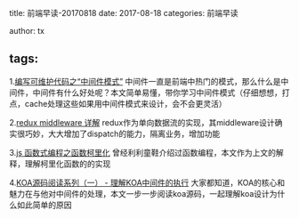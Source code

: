 title: 前端早读-20170818
date: 2017-08-18
categories: 前端早读

author: tx

tags:
---

1.[编写可维护代码之“中间件模式”](https://zhuanlan.zhihu.com/p/26063036) 
中间件一直是前端中热门的模式，那么什么是中间件，中间件有什么好处呢？本文简单易懂，带你学习中间件模式（仔细想想，打点，cache处理这些如果用中间件模式来设计，会不会更灵活）

2.[redux middleware 详解](https://zhuanlan.zhihu.com/p/20597452)
redux作为单向数据流的实现，其middleware设计确实很巧妙，大大增加了dispatch的能力，隔离业务，增加功能

3.[js 函数式编程之函数柯里化](https://segmentfault.com/a/1190000003733107)
曾经利利童鞋介绍过函数编程，本文作为上文的解释，理解柯里化函数的的实现

4.[KOA源码阅读系列（一） - 理解KOA中间件的执行](https://cnodejs.org/topic/5723360e35af8a704195f5d5)
大家都知道，KOA的核心和魅力在与他对中间件的处理，本文一步一步阅读koa源码，一起理解koa设计为什么如此简单的原因